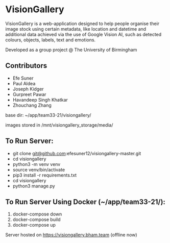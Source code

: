 # VisionGallery
VisionGallery is a web-application designed to help people organise their image stock using certain metadata, like location and datetime and additional data achieved via the use of Google Vision AI, such as detected colours, objects, labels, text and emotions.

Developed as a group project @ The University of Birmingham

## Contributors
- Efe Suner
- Paul Aldea
- Joseph Kidger
- Gurpreet Pawar
- Havandeep Singh Khatkar
- Zhouchang Zhang

base dir: ~/app/team33-21/visiongallery/

images stored in /mnt/visiongallery_storage/media/

To Run Server:
--------------
- git clone git@github.com:efesuner12/visiongallery-master.git
- cd visiongallery
- python3 -m venv venv
- source venv/bin/activate
- pip3 install -r requirements.txt
- cd visiongallery
- python3 manage.py

To Run Server Using Docker (~/app/team33-21/):
----------------------------------------------
1. docker-compose down
2. docker-compose build
3. docker-compose up

Server hosted on https://visiongallery.bham.team (offline now)

